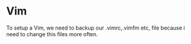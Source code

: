 # Vim
To setup a Vim, we need to backup our .vimrc,.vimfm etc, file because i need to change this files more often.

